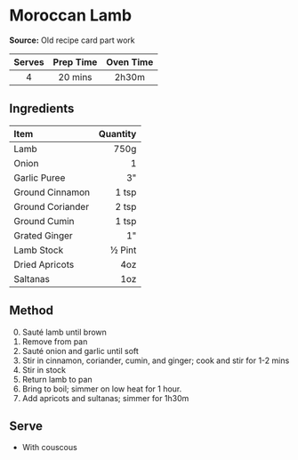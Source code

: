 # Moroccan Lamb
**Source:** Old recipe card part work

Serves|Prep Time|Oven Time
:-:|:-:|:-:
4|20 mins|2h30m

## Ingredients
Item|Quantity
:--|--:
Lamb|750g
Onion|1
Garlic Puree|3"
Ground Cinnamon|1 tsp
Ground Coriander|2 tsp
Ground Cumin|1 tsp
Grated Ginger|1"
Lamb Stock|½ Pint
Dried Apricots|4oz
Saltanas|1oz

## Method
0) Sauté lamb until brown
0) Remove from pan
0) Sauté onion and garlic until soft
0) Stir in cinnamon, coriander, cumin, and ginger; cook and stir for 1-2 mins
0) Stir in stock
0) Return lamb to pan
0) Bring to boil; simmer on low heat for 1 hour.
0) Add apricots and sultanas; simmer for 1h30m

## Serve
- With couscous
